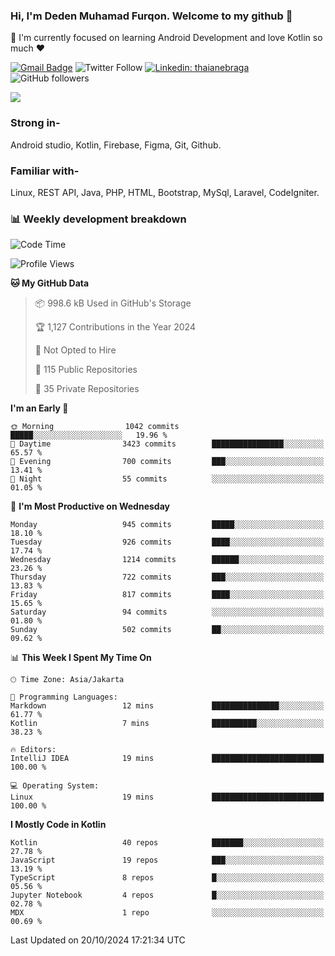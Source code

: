 ### Hi, I'm Deden Muhamad Furqon. Welcome to my github 👋

<!--
**furqoncreative/furqoncreative** is a ✨ _special_ ✨ repository because its `README.md` (this file) appears on your GitHub profile.

Here are some ideas to get you started:

- 🔭 I’m currently working on ...
- 👯 I’m looking to collaborate on ...
- 🤔 I’m looking for help with ...
- 💬 Ask me about ...
- 📫 How to reach me: ...
- 😄 Pronouns: ...
- ⚡ Fun fact: ...
-->

  🌱 I'm currently focused on learning Android Development and love Kotlin so much ❤ 

[![Gmail Badge](https://img.shields.io/badge/-furqoncreative24@gmail.com-c14438?style=flat-square&logo=Gmail&logoColor=white&link=mailto:furqoncreative24@gmail.com)](mailto:furqoncreative24@gmail.com)
![Twitter Follow](https://img.shields.io/twitter/follow/furqoncreative?label=Follow)
[![Linkedin: thaianebraga](https://img.shields.io/badge/-Deden_Muhamad_Furqon-blue?style=flat-square&logo=Linkedin&logoColor=white&link=https://www.linkedin.com/in/anmol-p-singh/)](https://www.linkedin.com/in/furqoncreative/)
![GitHub followers](https://img.shields.io/github/followers/furqoncreative?label=Follow&style=social)

<img src="https://github-readme-stats.sera5-dev.vercel.app/api?username=furqoncreative&hide=stars&show_icons=true&count_private=true&include_all_commits=true&title_color=#008080&icon_color=#008080&hide_border=true" width="">

### Strong in-

Android studio, Kotlin, Firebase, Figma, Git, Github.

### Familiar with-
Linux, REST API, Java, PHP, HTML, Bootstrap, MySql, Laravel, CodeIgniter.

### 📊 Weekly development breakdown

<!--START_SECTION:waka-->
![Code Time](http://img.shields.io/badge/Code%20Time-2%2C691%20hrs%2018%20mins-blue)

![Profile Views](http://img.shields.io/badge/Profile%20Views-0-blue)

**🐱 My GitHub Data** 

> 📦 998.6 kB Used in GitHub's Storage 
 > 
> 🏆 1,127 Contributions in the Year 2024
 > 
> 🚫 Not Opted to Hire
 > 
> 📜 115 Public Repositories 
 > 
> 🔑 35 Private Repositories 
 > 
**I'm an Early 🐤** 

```text
🌞 Morning                1042 commits        █████░░░░░░░░░░░░░░░░░░░░   19.96 % 
🌆 Daytime                3423 commits        ████████████████░░░░░░░░░   65.57 % 
🌃 Evening                700 commits         ███░░░░░░░░░░░░░░░░░░░░░░   13.41 % 
🌙 Night                  55 commits          ░░░░░░░░░░░░░░░░░░░░░░░░░   01.05 % 
```
📅 **I'm Most Productive on Wednesday** 

```text
Monday                   945 commits         █████░░░░░░░░░░░░░░░░░░░░   18.10 % 
Tuesday                  926 commits         ████░░░░░░░░░░░░░░░░░░░░░   17.74 % 
Wednesday                1214 commits        ██████░░░░░░░░░░░░░░░░░░░   23.26 % 
Thursday                 722 commits         ███░░░░░░░░░░░░░░░░░░░░░░   13.83 % 
Friday                   817 commits         ████░░░░░░░░░░░░░░░░░░░░░   15.65 % 
Saturday                 94 commits          ░░░░░░░░░░░░░░░░░░░░░░░░░   01.80 % 
Sunday                   502 commits         ██░░░░░░░░░░░░░░░░░░░░░░░   09.62 % 
```


📊 **This Week I Spent My Time On** 

```text
🕑︎ Time Zone: Asia/Jakarta

💬 Programming Languages: 
Markdown                 12 mins             ███████████████░░░░░░░░░░   61.77 % 
Kotlin                   7 mins              ██████████░░░░░░░░░░░░░░░   38.23 % 

🔥 Editors: 
IntelliJ IDEA            19 mins             █████████████████████████   100.00 % 

💻 Operating System: 
Linux                    19 mins             █████████████████████████   100.00 % 
```

**I Mostly Code in Kotlin** 

```text
Kotlin                   40 repos            ███████░░░░░░░░░░░░░░░░░░   27.78 % 
JavaScript               19 repos            ███░░░░░░░░░░░░░░░░░░░░░░   13.19 % 
TypeScript               8 repos             █░░░░░░░░░░░░░░░░░░░░░░░░   05.56 % 
Jupyter Notebook         4 repos             █░░░░░░░░░░░░░░░░░░░░░░░░   02.78 % 
MDX                      1 repo              ░░░░░░░░░░░░░░░░░░░░░░░░░   00.69 % 
```




 Last Updated on 20/10/2024 17:21:34 UTC
<!--END_SECTION:waka-->
